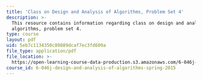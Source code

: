 ```yaml
---
title: 'Class on Design and Analysis of Algorithms, Problem Set 4'
description: >-
  This resource contains information regarding class on design and analysis of
  algorithms, problem set 4.
type: course
layout: pdf
uid: 5eb7c1134350c89889dcaf7ec3fd609a
file_type: application/pdf
file_location: >-
  https://open-learning-course-data-production.s3.amazonaws.com/6-046j-design-and-analysis-of-algorithms-spring-2015/5eb7c1134350c89889dcaf7ec3fd609a_MIT6_046JS15_pset4.pdf
course_id: 6-046j-design-and-analysis-of-algorithms-spring-2015
---
```

